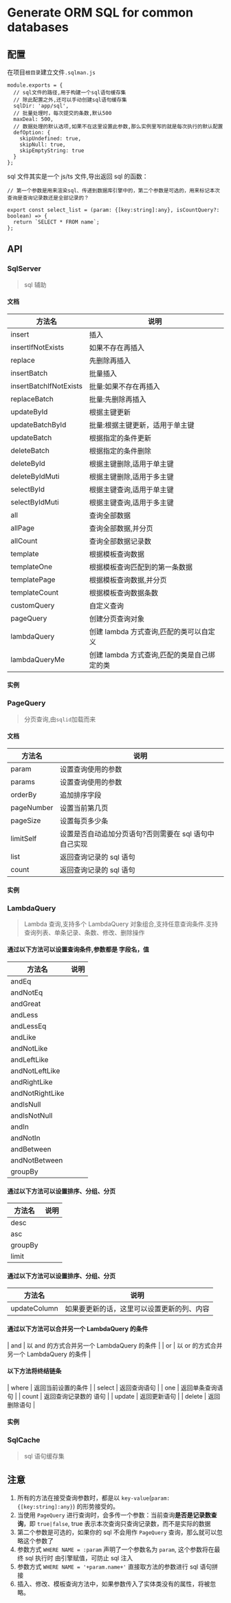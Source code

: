# Generate ORM SQL for common databases

## 配置

在项目`根目录`建立文件`.sqlman.js`

```
module.exports = {
  // sql文件的路径,用于构建一个sql语句缓存集
  // 除此配置之外,还可以手动创建sql语句缓存集
  sqlDir: 'app/sql',
  // 批量处理时，每次提交的条数,默认500
  maxDeal: 500,
  // 数据处理的默认选项,如果不在这里设置此参数,那么实例里写的就是每次执行的默认配置
  defOption: {
    skipUndefined: true,
    skipNull: true,
    skipEmptyString: true
  }
};
```

sql 文件其实是一个 js/ts 文件,导出返回 sql 的函数：

```
// 第一个参数是用来渲染sql、传递到数据库引擎中的，第二个参数是可选的，用来标记本次查询是查询记录数还是全部记录的？

export const select_list = (param: {[key:string]:any}, isCountQuery?: boolean) => {
  return `SELECT * FROM name`;
};
```

## API

### SqlServer

> sql 辅助

#### 文档

| 方法名                 | 说明                                        |
| ---------------------- | ------------------------------------------- |
| insert                 | 插入                                        |
| insertIfNotExists      | 如果不存在再插入                            |
| replace                | 先删除再插入                                |
| insertBatch            | 批量插入                                    |
| insertBatchIfNotExists | 批量:如果不存在再插入                       |
| replaceBatch           | 批量:先删除再插入                           |
| updateById             | 根据主键更新                                |
| updateBatchById        | 批量:根据主键更新，适用于单主键             |
| updateBatch            | 根据指定的条件更新                          |
| deleteBatch            | 根据指定的条件删除                          |
| deleteById             | 根据主键删除,适用于单主键                   |
| deleteByIdMuti         | 根据主键删除,适用于多主键                   |
| selectById             | 根据主键查询,适用于单主键                   |
| selectByIdMuti         | 根据主键查询,适用于多主键                   |
| all                    | 查询全部数据                                |
| allPage                | 查询全部数据,并分页                         |
| allCount               | 查询全部数据记录数                          |
| template               | 根据模板查询数据                            |
| templateOne            | 根据模板查询匹配到的第一条数据              |
| templatePage           | 根据模板查询数据,并分页                     |
| templateCount          | 根据模板查询数据条数                        |
| customQuery            | 自定义查询                                  |
| pageQuery              | 创建分页查询对象                            |
| lambdaQuery            | 创建 lambda 方式查询,匹配的类可以自定义     |
| lambdaQueryMe          | 创建 lambda 方式查询,匹配的类是自己绑定的类 |

#### 实例

### PageQuery

> 分页查询,由`sqlid`加载而来

#### 文档

| 方法名     | 说明                                                   |
| ---------- | ------------------------------------------------------ |
| param      | 设置查询使用的参数                                     |
| params     | 设置查询使用的参数                                     |
| orderBy    | 追加排序字段                                           |
| pageNumber | 设置当前第几页                                         |
| pageSize   | 设置每页多少条                                         |
| limitSelf  | 设置是否自动追加分页语句?否则需要在 sql 语句中自己实现 |
| list       | 返回查询记录的 sql 语句                                |
| count      | 返回查询记录的 sql 语句                                |

#### 实例

### LambdaQuery

> Lambda 查询,支持多个 LambdaQuery 对象组合,支持任意查询条件.支持查询列表、单条记录、条数、修改、删除操作

#### 通过以下方法可以设置查询条件,参数都是 字段名，值

| 方法名          | 说明 |
| --------------- | ---- |
| andEq           |      |
| andNotEq        |      |
| andGreat        |      |
| andLess         |      |
| andLessEq       |      |
| andLike         |      |
| andNotLike      |      |
| andLeftLike     |      |
| andNotLeftLike  |      |
| andRightLike    |      |
| andNotRightLike |      |
| andIsNull       |      |
| andIsNotNull    |      |
| andIn           |      |
| andNotIn        |      |
| andBetween      |      |
| andNotBetween   |      |
| groupBy         |      |

#### 通过以下方法可以设置排序、分组、分页

| 方法名  | 说明 |
| ------- | ---- |
| desc    |      |
| asc     |      |
| groupBy |      |
| limit   |      |

#### 通过以下方法可以设置排序、分组、分页

| 方法名       | 说明                                       |
| ------------ | ------------------------------------------ |
| updateColumn | 如果要更新的话，这里可以设置更新的列、内容 |

#### 通过以下方法可以合并另一个 LambdaQuery 的条件

| and | 以 and 的方式合并另一个 LambdaQuery 的条件 |
| or | 以 or 的方式合并另一个 LambdaQuery 的条件 |

#### 以下方法将终结链条

| where | 返回当前设置的条件 |
| select | 返回查询语句 |
| one | 返回单条查询语句 |
| count | 返回查询记录数的 语句 |
| update | 返回更新语句 |
| delete | 返回删除语句 |

#### 实例

### SqlCache

> sql 语句缓存集

## 注意

1. 所有的方法在接受查询参数时，都是以 `key-value`(`param: {[key:string]:any}`) 的形势接受的。
2. 当使用 `PageQuery` 进行查询时，会多传一个参数：当前查询**是否是记录数查询**，即 `true|false`, true 表示本次查询只查询记录数，而不是实际的数据
3. 第二个参数是可选的，如果你的 sql 不会用作 `PageQuery` 查询，那么就可以忽略这个参数了
4. 参数方式 `WHERE NAME = :param` 声明了一个参数名为 `param`, 这个参数将在最终 sql 执行时 由引擎赋值，可防止 sql 注入
5. 参数方式 `WHERE NAME = '+param.name+'` 直接取方法的参数进行 sql 语句拼接
6. 插入、修改、模板查询方法中，如果参数传入了实体类没有的属性，将被忽略。
